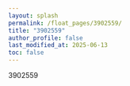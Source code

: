 ```yaml
---
layout: splash
permalink: /float_pages/3902559/
title: "3902559"
author_profile: false
last_modified_at: 2025-06-13
toc: false
---
```

 
3902559
